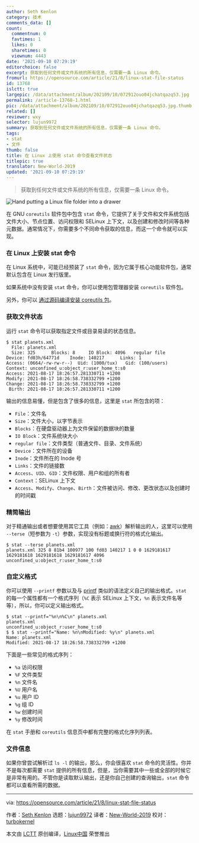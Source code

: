 ```yaml
---
author: Seth Kenlon
category: 技术
comments_data: []
count:
  commentnum: 0
  favtimes: 1
  likes: 0
  sharetimes: 0
  viewnum: 4443
date: '2021-09-10 07:29:19'
editorchoice: false
excerpt: 获取到任何文件或文件系统的所有信息，仅需要一条 Linux 命令。
fromurl: https://opensource.com/article/21/8/linux-stat-file-status
id: 13768
islctt: true
largepic: /data/attachment/album/202109/10/072912ouo04jchatqazq53.jpg
permalink: /article-13768-1.html
pic: /data/attachment/album/202109/10/072912ouo04jchatqazq53.jpg.thumb.jpg
related: []
reviewer: wxy
selector: lujun9972
summary: 获取到任何文件或文件系统的所有信息，仅需要一条 Linux 命令。
tags:
- stat
- 文件
thumb: false
title: 在 Linux 上使用 stat 命令查看文件状态
titlepic: true
translator: New-World-2019
updated: '2021-09-10 07:29:19'
---
```



> 
> 获取到任何文件或文件系统的所有信息，仅需要一条 Linux 命令。
> 
> 
> 


![](/data/attachment/album/202109/10/072912ouo04jchatqazq53.jpg "Hand putting a Linux file folder into a drawer")


在 GNU `coreutils` 软件包中包含 `stat` 命令，它提供了关于文件和文件系统包括文件大小、节点位置、访问权限和 SELinux 上下文，以及创建和修改时间等各种元数据。通常情况下，你需要多个不同命令获取的信息，而这一个命令就可以实现。


### 在 Linux 上安装 stat 命令


在 Linux 系统中，可能已经预装了 `stat` 命令，因为它属于核心功能软件包，通常默认包含在 Linux 发行版里。


如果系统中没有安装 `stat` 命令，你可以使用包管理器安装 `coreutils` 软件包。


另外，你可以 [通过源码编译安装 coreutils 包](https://www.gnu.org/software/coreutils/)。


### 获取文件状态


运行 `stat` 命令可以获取指定文件或目录易读的状态信息。



```
$ stat planets.xml
  File: planets.xml
  Size: 325      Blocks: 8     IO Block: 4096   regular file
Device: fd03h/64771d    Inode: 140217      Links: 1
Access: (0664/-rw-rw-r--)  Uid: (1000/tux)   Gid: (100/users)
Context: unconfined_u:object_r:user_home_t:s0
Access: 2021-08-17 18:26:57.281330711 +1200
Modify: 2021-08-17 18:26:58.738332799 +1200
Change: 2021-08-17 18:26:58.738332799 +1200
 Birth: 2021-08-17 18:26:57.281330711 +1200

```

输出的信息易懂，但是包含了很多的信息，这里是 `stat` 所包含的项：


* `File`：文件名
* `Size`：文件大小，以字节表示
* `Blocks`：在硬盘驱动器上为文件保留的数据块的数量
* `IO Block`：文件系统块大小
* `regular file`：文件类型（普通文件、目录、文件系统）
* `Device`：文件所在的设备
* `Inode`：文件所在的 Inode 号
* `Links`：文件的链接数
* `Access`、`UID`、`GID`：文件权限、用户和组的所有者
* `Context`：SELinux 上下文
* `Access`、`Modify`、`Change`、`Birth`：文件被访问、修改、更改状态以及创建时的时间戳


### 精简输出


对于精通输出或者想要使用其它工具（例如：[awk](https://opensource.com/article/20/9/awk-ebook)）解析输出的人，这里可以使用 `--terse`（短参数为 `-t`）参数，实现没有标题或换行符的格式化输出。



```
$ stat --terse planets.xml
planets.xml 325 8 81b4 100977 100 fd03 140217 1 0 0 1629181617 1629181618 1629181618 1629181617 4096 unconfined_u:object_r:user_home_t:s0

```

### 自定义格式


你可以使用 `--printf` 参数以及与 [printf](https://opensource.com/article/20/8/printf) 类似的语法定义自己的输出格式。`stat` 的每一个属性都有一个格式序列（`%C` 表示 SELinux 上下文，`%n` 表示文件名等等），所以，你可以定义输出格式。



```
$ stat --printf="%n\n%C\n" planets.xml
planets.xml
unconfined_u:object_r:user_home_t:s0
$ $ stat --printf="Name: %n\nModified: %y\n" planets.xml
Name: planets.xml
Modified: 2021-08-17 18:26:58.738332799 +1200

```

下面是一些常见的格式序列：


* `%a` 访问权限
* `%F` 文件类型
* `%n` 文件名
* `%U` 用户名
* `%u` 用户 ID
* `%g` 组 ID
* `%w` 创建时间
* `%y` 修改时间


在 `stat` 手册和 `coreutils` 信息页中都有完整的格式化序列列表。


### 文件信息


如果你曾尝试解析过 `ls -l` 的输出，那么，你会很喜欢 `stat` 命令的灵活性。你并不是每次都需要 `stat` 提供的所有信息，但是，当你需要其中一些或全部的时候它是非常有用的。不管你是读取默认输出，还是你自己创建的查询输出，`stat` 命令都可以查看所需的数据。




---


via: <https://opensource.com/article/21/8/linux-stat-file-status>


作者：[Seth Kenlon](https://opensource.com/users/seth) 选题：[lujun9972](https://github.com/lujun9972) 译者：[New-World-2019](https://github.com/New-World-2019) 校对：[turbokernel](https://github.com/turbokernel)


本文由 [LCTT](https://github.com/LCTT/TranslateProject) 原创编译，[Linux中国](https://linux.cn/) 荣誉推出